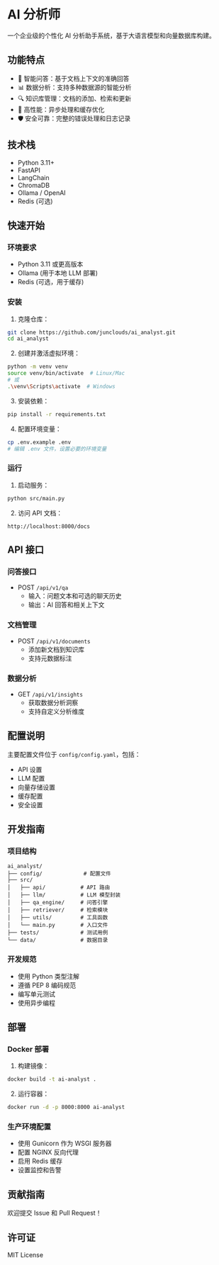 # AI 分析师

一个企业级的个性化 AI 分析助手系统，基于大语言模型和向量数据库构建。

## 功能特点

- 🤖 智能问答：基于文档上下文的准确回答
- 📊 数据分析：支持多种数据源的智能分析
- 🔍 知识库管理：文档的添加、检索和更新
- 🚀 高性能：异步处理和缓存优化
- 🛡️ 安全可靠：完整的错误处理和日志记录

## 技术栈

- Python 3.11+
- FastAPI
- LangChain
- ChromaDB
- Ollama / OpenAI
- Redis (可选)

## 快速开始

### 环境要求

- Python 3.11 或更高版本
- Ollama (用于本地 LLM 部署)
- Redis (可选，用于缓存)

### 安装

1. 克隆仓库：
```bash
git clone https://github.com/junclouds/ai_analyst.git
cd ai_analyst
```

2. 创建并激活虚拟环境：
```bash
python -m venv venv
source venv/bin/activate  # Linux/Mac
# 或
.\venv\Scripts\activate  # Windows
```

3. 安装依赖：
```bash
pip install -r requirements.txt
```

4. 配置环境变量：
```bash
cp .env.example .env
# 编辑 .env 文件，设置必要的环境变量
```

### 运行

1. 启动服务：
```bash
python src/main.py
```

2. 访问 API 文档：
```
http://localhost:8000/docs
```

## API 接口

### 问答接口

- POST `/api/v1/qa`
  - 输入：问题文本和可选的聊天历史
  - 输出：AI 回答和相关上下文

### 文档管理

- POST `/api/v1/documents`
  - 添加新文档到知识库
  - 支持元数据标注

### 数据分析

- GET `/api/v1/insights`
  - 获取数据分析洞察
  - 支持自定义分析维度

## 配置说明

主要配置文件位于 `config/config.yaml`，包括：

- API 设置
- LLM 配置
- 向量存储设置
- 缓存配置
- 安全设置

## 开发指南

### 项目结构

```
ai_analyst/
├── config/             # 配置文件
├── src/
│   ├── api/           # API 路由
│   ├── llm/           # LLM 模型封装
│   ├── qa_engine/     # 问答引擎
│   ├── retriever/     # 检索模块
│   ├── utils/         # 工具函数
│   └── main.py        # 入口文件
├── tests/             # 测试用例
└── data/              # 数据目录
```

### 开发规范

- 使用 Python 类型注解
- 遵循 PEP 8 编码规范
- 编写单元测试
- 使用异步编程

## 部署

### Docker 部署

1. 构建镜像：
```bash
docker build -t ai-analyst .
```

2. 运行容器：
```bash
docker run -d -p 8000:8000 ai-analyst
```

### 生产环境配置

- 使用 Gunicorn 作为 WSGI 服务器
- 配置 NGINX 反向代理
- 启用 Redis 缓存
- 设置监控和告警

## 贡献指南

欢迎提交 Issue 和 Pull Request！

## 许可证

MIT License 